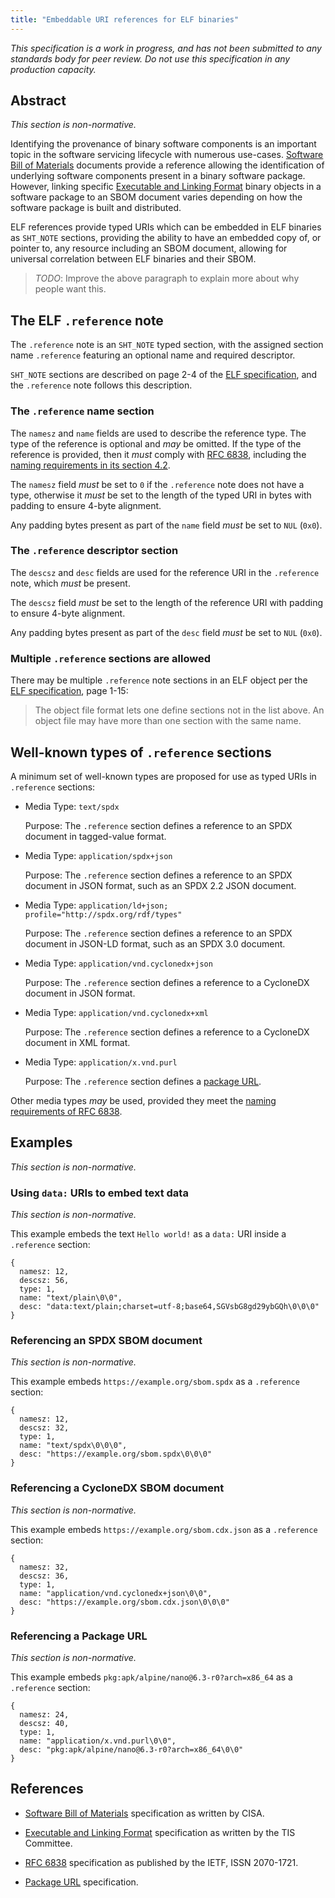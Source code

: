 ```yaml
---
title: "Embeddable URI references for ELF binaries"
---
```


*This specification is a work in progress, and has not been
submitted to any standards body for peer review.  Do not use
this specification in any production capacity.*

## Abstract

*This section is non-normative.*

Identifying the provenance of binary software components is
an important topic in the software servicing lifecycle with
numerous use-cases.  [Software Bill of Materials][sbom]
documents provide a reference allowing the identification of
underlying software components present in a binary software
package.  However, linking specific [Executable and Linking Format][elf]
binary objects in a software package to an SBOM document
varies depending on how the software package is built and
distributed.

ELF references provide typed URIs which can be embedded in
ELF binaries as `SHT_NOTE` sections, providing the ability
to have an embedded copy of, or pointer to, any resource
including an SBOM document, allowing for universal
correlation between ELF binaries and their SBOM.

> *TODO*: Improve the above paragraph to explain more about
> why people want this.

## The ELF `.reference` note

The `.reference` note is an `SHT_NOTE` typed section, with
the assigned section name `.reference` featuring an optional
name and required descriptor.

`SHT_NOTE` sections are described on page 2-4 of the [ELF
specification][elf], and the `.reference` note follows
this description.

### The `.reference` name section

The `namesz` and `name` fields are used to describe the
reference type.  The type of the reference is optional
and *may* be omitted.  If the type of the reference is
provided, then it *must* comply with [RFC 6838][rfc6838],
including the [naming requirements in its section 4.2][rfc6838-naming].

The `namesz` field *must* be set to `0` if the `.reference`
note does not have a type, otherwise it *must* be set to
the length of the typed URI in bytes with padding to ensure
4-byte alignment.

Any padding bytes present as part of the `name` field *must*
be set to `NUL` (`0x0`).

### The `.reference` descriptor section

The `descsz` and `desc` fields are used for the reference
URI in the `.reference` note, which *must* be present.

The `descsz` field *must* be set to the length of the
reference URI with padding to ensure 4-byte alignment.

Any padding bytes present as part of the `desc` field *must*
be set to `NUL` (`0x0`).

### Multiple `.reference` sections are allowed

There may be multiple `.reference` note sections in an ELF
object per the [ELF specification][elf], page 1-15:

> The object file format lets one define sections not in the
> list above. An object file may have more than one section
> with the same name.

## Well-known types of `.reference` sections

A minimum set of well-known types are proposed for use as
typed URIs in `.reference` sections:

- Media Type: `text/spdx`

  Purpose: The `.reference` section defines a reference to an
  SPDX document in tagged-value format.

- Media Type: `application/spdx+json`

  Purpose: The `.reference` section defines a reference to an
  SPDX document in JSON format, such as an SPDX 2.2 JSON document.

- Media Type: `application/ld+json; profile="http://spdx.org/rdf/types"`

  Purpose: The `.reference` section defines a reference to an
  SPDX document in JSON-LD format, such as an SPDX 3.0 document.

- Media Type: `application/vnd.cyclonedx+json`

  Purpose: The `.reference` section defines a reference to a
  CycloneDX document in JSON format.

- Media Type: `application/vnd.cyclonedx+xml`

  Purpose: The `.reference` section defines a reference to a
  CycloneDX document in XML format.

- Media Type: `application/x.vnd.purl`

  Purpose: The `.reference` section defines a [package URL][purl].

Other media types *may* be used, provided they meet the [naming
requirements of RFC 6838][rfc6838-naming].

## Examples

*This section is non-normative.*

### Using `data:` URIs to embed text data

*This section is non-normative.*

This example embeds the text `Hello world!` as a `data:` URI
inside a `.reference` section:

```
{
  namesz: 12,
  descsz: 56,
  type: 1,
  name: "text/plain\0\0",
  desc: "data:text/plain;charset=utf-8;base64,SGVsbG8gd29ybGQh\0\0\0"
}
```

### Referencing an SPDX SBOM document

*This section is non-normative.*

This example embeds `https://example.org/sbom.spdx` as a
`.reference` section:

```
{
  namesz: 12,
  descsz: 32,
  type: 1,
  name: "text/spdx\0\0\0",
  desc: "https://example.org/sbom.spdx\0\0\0"
}
```

### Referencing a CycloneDX SBOM document

*This section is non-normative.*

This example embeds `https://example.org/sbom.cdx.json` as a
`.reference` section:

```
{
  namesz: 32,
  descsz: 36,
  type: 1,
  name: "application/vnd.cyclonedx+json\0\0",
  desc: "https://example.org/sbom.cdx.json\0\0\0"
}
```

### Referencing a Package URL

*This section is non-normative.*

This example embeds `pkg:apk/alpine/nano@6.3-r0?arch=x86_64`
as a `.reference` section:

```
{
  namesz: 24,
  descsz: 40,
  type: 1,
  name: "application/x.vnd.purl\0\0",
  desc: "pkg:apk/alpine/nano@6.3-r0?arch=x86_64\0\0"
}
```

## References

* [Software Bill of Materials][sbom] specification as written
  by CISA.

   [sbom]: https://www.cisa.gov/sbom

* [Executable and Linking Format][elf] specification as written
  by the TIS Committee.

   [elf]: https://refspecs.linuxfoundation.org/elf/elf.pdf

* [RFC 6838][rfc6838] specification as published by the IETF,
  ISSN 2070-1721.

   [rfc6838]: https://www.rfc-editor.org/rfc/rfc6838
   [rfc6838-naming]: https://www.rfc-editor.org/rfc/rfc6838#section-4.2

* [Package URL][purl] specification.

   [purl]: https://github.com/package-url/purl-spec
